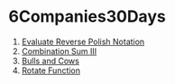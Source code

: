 # 6Companies30Days

1. [Evaluate Reverse Polish Notation](https://leetcode.com/problems/evaluate-reverse-polish-notation/submissions/)
2. [Combination Sum III](https://leetcode.com/problems/combination-sum-iii/description/)
3. [Bulls and Cows](https://leetcode.com/problems/bulls-and-cows/description/)
4. [Rotate Function](https://leetcode.com/problems/rotate-function/description/)
